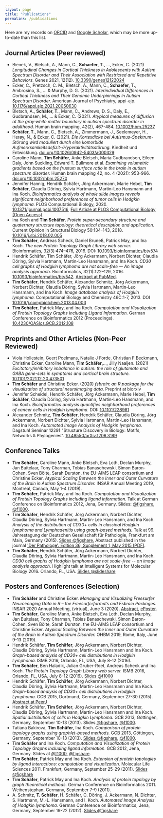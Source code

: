 ```yaml
---
layout: page
title: "Publications"
permalink: /publications
---
```


Here are my records on [ORCID](https://orcid.org/0000-0002-3683-8070) and [Google Scholar](https://scholar.google.de/citations?user=VNkzzhgAAAAJ), which may be more up-to-date than this list.

## Journal Articles (Peer reviewed)

* Bienek, V., Bletsch, A., Mann, C., **Schaefer, T**., ..., Ecker, C. (2021) *Longitudinal Changes in Cortical Thickness in Adolescents with Autism Spectrum Disorder and Their Association with Restricted and Repetitive Behaviors.* Genes 2021, 12(12). [10.3390/genes12122024](https://doi.org/10.3390/genes12122024)
* Ecker, C., Pretzsch, C. M., Bletsch, A., Mann, C., **Schaefer, T.**, Ambrosino, S., ... & Murphy, D. G. (2021). *Interindividual Differences in Cortical Thickness and Their Genomic Underpinnings in Autism Spectrum Disorder.* American Journal of Psychiatry, appi-ajp. [10.1176/appi.ajp.2021.20050630](https://doi.org/10.1176/appi.ajp.2021.20050630)
* Bletsch, A., **Schäfer, T.**, Mann, C., Andrews, D. S., Daly, E., Gudbrandsen, M., ... & Ecker, C. (2021). *Atypical measures of diffusion at the gray‐white matter boundary in autism spectrum disorder in adulthood.* Human brain mapping, 42(2), 467-484. [10.1002/hbm.25237](https://doi.org/10.1002/hbm.25237)
* **Schäfer, T.**, Mann, C., Bletsch, A., Zimmermann, J., Seelemeyer, H., Herøy, N., & Ecker, C. (2021). *Die Kortexdicke bei Autismus-Spektrum-Störung wird moduliert durch eine komorbide Aufmerksamkeitsdefizit-/Hyperaktivitätsstörung.* Kindheit und Entwicklung. [doi.org/10.1026/0942-5403/a000329](https://doi.org/10.1026/0942-5403/a000329)
* Caroline Mann, **Tim Schäfer**, Anke Bletsch, Maria Gudbrandsen, Eileen Daly, John Suckling, Edward T. Bullmore et al. *Examining volumetric gradients based on the frustum surface ratio in the brain in autism spectrum disorder.* Human brain mapping 42, no. 4 (2021): 953-966. [doi.org/10.1002/hbm.25270](https://doi.org/10.1002/hbm.25270)
* Jennifer Hannig, Hendrik Schäfer, Jörg Ackermann, Marie Hebel, **Tim Schäfer**, Claudia Döring, Sylvia Hartmann, Martin-Leo Hansmann and Ina Koch. *Bioinformatics analysis of whole slide images reveals significant neighborhood preferences of tumor cells in Hodgkin lymphoma.* PLOS Computational Biology, 2020. [10.1371/journal.pcbi.1007516](https://doi.org/10.1371/journal.pcbi.1007516), [Full Article at PLOS Computational Biology (Open Access)](https://journals.plos.org/ploscompbiol/article?id=10.1371/journal.pcbi.1007516)
* Ina Koch and **Tim Schäfer**. *Protein super-secondary structure and quaternary structure topology: theoretical description and application.* Current Opinion in Structural Biology 50:134-143, 2018. [10.1016/j.sbi.2018.02.005](https://doi.org/10.1016/j.sbi.2018.02.005)
* **Tim Schäfer**, Andreas Scheck, Daniel Bruneß, Patrick May, and Ina Koch. *The new Protein Topology Graph Library web server.* Bioinformatics, 32(3):474–476, 2016. DOI: [10.1093/bioinformatics/btv574](https://doi.org/10.1093/bioinformatics/btv574)
* Hendrik Schäfer, Tim Schäfer, Jörg Ackermann, Norbert Dichter, Claudia Döring, Sylvia Hartmann, Martin-Leo Hansmann, and Ina Koch. *CD30 cell graphs of Hodgkin lymphoma are not scale-free -- An image analysis approach.* Bioinformatics, 32(1):122–129, 2016. [10.1093/bioinformatics/btv542](https://doi.org/10.1093/bioinformatics/btv542). [Abstract at PubMed](http://www.ncbi.nlm.nih.gov/pubmed/26363177).
* **Tim Schäfer**, Hendrik Schäfer, Alexander Schmitz, Jörg Ackermann, Norbert Dichter, Claudia Döring, Sylvia Hartmann, Martin-Leo Hansmann, and Ina Koch. *Image database analysis of Hodgkin lymphoma.* Computational Biology and Chemistry 46C:1-7, 2013. DOI [10.1016/j.compbiolchem.2013.04.003](https://doi.org/10.1016/j.compbiolchem.2013.04.003)
* **Tim Schäfer**, Patrick May, and Ina Koch. *Computation and Visualization of Protein Topology Graphs Including Ligand Information.* German Conference on Bioinformatics 2012 (Proceedings). [10.4230/OASIcs.GCB.2012.108](https://doi.org/10.4230/OASIcs.GCB.2012.108)



## Preprints and Other Articles (Non-Peer Reviewed)

* Viola Hollestein, Geert Poelmans, Natalie J Forde, Christian F Beckmann, Christine Ecker, Caroline Mann, **Tim Schäfer**,..., Jilly Naaijen. (2021) *Excitatory/inhibitory imbalance in autism: the role of glutamate and GABA gene-sets in symptoms and cortical brain structure.* [10.1101/2021.12.20.473501](https://doi.org/10.1101/2021.12.20.473501)
* **Tim Schäfer** and Christine Ecker. (2020) *fsbrain: an R package for the visualization of structural neuroimaging data.* Preprint at biorxiv
* Jennifer Scheidel, Hendrik Schäfer, Jörg Ackermann, Marie Hebel, **Tim Schäfer**, Claudia Döring, Sylvia Hartmann, Martin-Leo Hansmann, and Ina Koch. *Bioinformatics analysis quantifies neighborhood preferences of cancer cells in Hodgkin lymphoma.* DOI: [10.1101/228981](https://doi.org/10.1101/228981)
* Alexander Schmitz, **Tim Schäfer**, Hendrik Schäfer, Claudia Döring, Jörg Ackermann, Norbert Dichter, Sylvia Hartmann, Martin-Leo Hansmann, and Ina Koch. *Automated Image Analysis of Hodgkin lymphoma.* Dagstuhl Seminar 12291 "Structure Discovery in Biology: Motifs, Networks & Phylogenies". [10.48550/arXiv.1209.3189](https://doi.org/10.48550/arXiv.1209.3189)



## Conference Talks

* **Tim Schäfer**, Caroline Mann, Anke Bletsch, Eva Loth, Declan Murphy, Jan Buitelaar, Tony Charman, Tobias Banaschewski, Simon Baron-Cohen, Sven Bölte, Sarah Durston, the EU-AIMS LEAP consortium and Christine Ecker. *Atypical Scaling Between the Inner and Outer Curvature of the Brain in Autism Spectrum Disorder.* INSAR Annual Meeting 2019, Montreal, Canada, May 1-4 (2019).
* **Tim Schäfer**, Patrick May, and Ina Koch. *Computation and Visualization of Protein Topology Graphs including ligand information.* Talk at German Conference on Bioinformatics 2012, Jena, Germany. Slides: [@figshare](http://figshare.com/articles/Computation_and_visualization_of_protein_topology_graphs_including_ligands/833852), [@f1000](http://f1000.com/posters/browse/summary/1094507).
* **Tim Schäfer**, Hendrik Schäfer, Jörg Ackermann, Norbert Dichter, Claudia Döring, Sylvia Hartmann, Martin-Leo Hansmann, and Ina Koch. *Analysis of the distribution of CD30+ cells in classical Hodgkin lymphoma and Lymphadenitis using graph-based methods.* Talk at 99. Jahrestagung der Deutschen Gesellschaft für Pathologie, Frankfurt am Main, Germany (2015). [Slides @figshare](http://figshare.com/articles/Analysis_of_the_distribution_of_CD30_cells_in_classical_Hodgkin_lymphoma_and_Lymphadenitis_using_graph_based_methods/1560069), Abstract published in the journal ['Der Pathologe'. Edition 36, Supplement 1, May 2015 (PDF)](http://www.pathologie-dgp.de/media/Dgp/downloads/Rubrik_Downloads/Abstractband_patho15.pdf).
* **Tim Schäfer**, Hendrik Schäfer, Jörg Ackermann, Norbert Dichter, Claudia Döring, Sylvia Hartmann, Martin-Leo Hansmann, and Ina Koch. *CD30 cell graphs of Hodgkin lymphoma are not scale-free -- an image analysis approach.* Highlight talk at Intelligent Systems for Molecular Biology 2016. Orlando, FL, USA. [Slides @slideshare](http://www.slideshare.net/TimSchfer4/schaefertp105)



## Posters and Conferences (Selection)

* **Tim Schäfer** and Christine Ecker. *Managing and Visualizing Freesurfer Neuroimaging Data in R – the Freesurferformats and Fsbrain Packages.* INSAR 2020 Annual Meeting, (virtual), June 3 (2020). [Abstract](https://insar.confex.com/insar/2020/meetingapp.cgi/Paper/33181), [ePoster](https://insar.confex.com/insar/2020/techdemo/eposter.cgi?eposterid=227).
* **Tim Schäfer**, Caroline Mann, Anke Bletsch, Eva Loth, Declan Murphy, Jan Buitelaar, Tony Charman, Tobias Banaschewski, Simon Baron-Cohen, Sven Bölte, Sarah Durston, the EU-AIMS LEAP consortium and Christine Ecker. *Atypical Scaling Between the Inner and Outer Curvature of the Brain in Autism Spectrum Disorder.* OHBM 2019, Rome, Italy, June 9-13 (2019).
* Hendrik Schäfer, **Tim Schäfer**, Jörg Ackermann, Norbert Dichter, Claudia Döring, Sylvia Hartmann, Martin-Leo Hansmann and Ina Koch. *Graph-based analysis of CD30+ cell distributions in Hodgkin Lymphoma.* ISMB 2016, Orlando, FL, USA, July 8-12 (2016).
* **Tim Schäfer**, Ben Haladik, Julian Gruber-Roet, Andreas Scheck and Ina Koch. *The Protein Topology Graph Library web server.* ISMB 2016, Orlando, FL, USA, July 8-12 (2016). [Slides @f1000](http://f1000research.com/posters/5-1686)
* Hendrik Schäfer, **Tim Schäfer**, Jörg Ackermann, Norbert Dichter, Claudia Döring, Sylvia Hartmann, Martin-Leo Hansmann and Ina Koch. *Graph-based analysis of CD30+ cell distributions in Hodgkin Lymphoma.* GCB 2015, Dortmund, Germany, September 27-30 (2015). [Abstract at PeerJ](https://peerj.com/collections/21-german-conference-bioinformatics-2015/)
* Hendrik Schäfer, **Tim Schäfer**, Jörg Ackermann, Norbert Dichter, Claudia Döring, Sylvia Hartmann, Martin-Leo Hansmann and Ina Koch. *Spatial distribution of cells in Hodgkin Lymphoma.* GCB 2013, Göttingen, Germany, September 10-13 (2013). Slides [@figshare](http://figshare.com/articles/Spatial_distribution_of_cells_in_Hodgkin_Lymphoma/829564), [@f1000](http://f1000.com/posters/browse/summary/1094506).
* Tatiana Bakirova, **Tim Schäfer**, Ina Koch. *Comparison of protein topology graphs using graphlet-based methods.* GCB 2013, Göttingen, Germany, September 10-13 (2013). [Slides @figshare](http://figshare.com/articles/Comparison_of_protein_topology_graphs_using_graphlet_based_methods/833337), [@f1000](http://f1000.com/posters/browse/summary/1094505).
* **Tim Schäfer** and Ina Koch. *Computation and Visualization of Protein Topology Graphs including ligand information.* GCB 2012, Jena, Germany. Slides at [@f1000](http://f1000.com/posters/browse/summary/1094470), [@figshare](http://figshare.com/articles/Computation_and_Visualization_of_Protein_Ligand_Graphs/825949).
* **Tim Schäfer**, Patrick May and Ina Koch. *Extension of protein topologies by ligand interactions: computation and visualization.* Molecular Life Sciences 2011. Frankfurt, Germany, September 25-29 (2011). [Slides @figshare](http://figshare.com/articles/Extension_of_protein_topologies_by_ligand_information_computation_and_visualization/831472)
* **Tim Schäfer**, Patrick May and Ina Koch. *Analysis of protein topology by graph theoretical methods.* German Conference on Bioinformatics 2011. Weihenstephan, Germany, September 7-9 (2011).
* A. Schmitz, **T. Schäfer**, H. Schäfer, C. Döring, J. Ackermann, N. Dichter, S. Hartmann, M.-L. Hansmann, and I. Koch. *Automated Image Analysis of Hodgkin lymphoma.* German Conference on Bioinformatics, Jena, Germany, September 19-22 (2012). [Slides @figshare](http://figshare.com/articles/Automated_Image_Analysis_of_Hodgkin_Lymphoma/831471)

